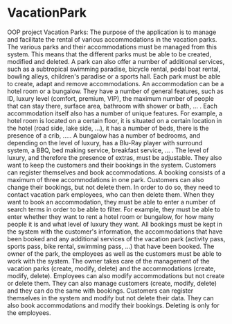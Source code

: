 # VacationPark

OOP project Vacation Parks:
The purpose of the application is to manage and facilitate the rental of various accommodations in the 
vacation parks. 
The various parks and their accommodations must be managed from this system. This means that the 
different parks must be able to be created, modified and deleted. A park can also offer a number of 
additional services, such as a subtropical swimming paradise, bicycle rental, pedal boat rental, bowling 
alleys, children's paradise or a sports hall. Each park must be able to create, adapt and remove 
accommodations. An accommodation can be a hotel room or a bungalow. They have a number of 
general features, such as ID, luxury level (comfort, premium, VIP), the maximum number of people that 
can stay there, surface area, bathroom with shower or bath, ... . Each accommodation itself also has a 
number of unique features. For example, a hotel room is located on a certain floor, it is situated on a 
certain location in the hotel (road side, lake side, ...), it has a number of beds, there is the presence of a 
crib, ..... A bungalow has a number of bedrooms, and depending on the level of luxury, has a Blu-Ray 
player with surround system, a BBQ, bed making service, breakfast service, ... . The level of luxury, and 
therefore the presence of extras, must be adjustable. 
They also want to keep the customers and their bookings in the system. Customers can register 
themselves and book accommodations. A booking consists of a maximum of three accommodations in 
one park. Customers can also change their bookings, but not delete them. In order to do so, they need to 
contact vacation park employees, who can then delete them. When they want to book an 
accommodation, they must be able to enter a number of search terms in order to be able to filter. For 
example, they must be able to enter whether they want to rent a hotel room or bungalow, for how many 
people it is and what level of luxury they want. 
All bookings must be kept in the system with the customer's information, the accommodations that have 
been booked and any additional services of the vacation park (activity pass, sports pass, bike rental, 
swimming pass, ...) that have been booked. 
The owner of the park, the employees as well as the customers must be able to work with the system. The 
owner takes care of the management of the vacation parks (create, modify, delete) and the 
accommodations (create, modify, delete). Employees can also modify accommodations but not create or 
delete them. They can also manage customers (create, modify, delete) and they can do the same with 
bookings. Customers can register themselves in the system and modify but not delete their data. They can 
also book accommodations and modify their bookings. Deleting is only for the employees.
